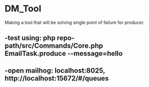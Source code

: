 
# DM_Tool
Making a tool that will be solving single point of failure for producer.

-test using: php repo-path/src/Commands/Core.php EmailTask.produce --message=hello
-
-open mailhog: localhost:8025, http://localhost:15672/#/queues
-
